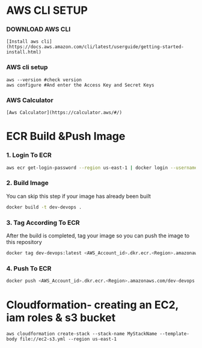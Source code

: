 # AWS CLI SETUP
### DOWNLOAD AWS CLI 
```
[Install aws cli](https://docs.aws.amazon.com/cli/latest/userguide/getting-started-install.html)
```
### AWS cli setup
```
aws --version #check version
aws configure #And enter the Access Key and Secret Keys 
```
### AWS Calculator
```
[Aws Calculator](https://calculator.aws/#/)
```
# ECR Build &Push Image
### 1. Login To ECR
```bash
aws ecr get-login-password --region us-east-1 | docker login --username AWS --password-stdin <AWS_Account_id>.dkr.ecr.<Region>.amazonaws.com
```
### 2. Build Image
You can skip this step if your image has already been built
```bash
docker build -t dev-devops .
```

### 3. Tag According To ECR 
After the build is completed, tag your image so you can push the image to this repository
```bash
docker tag dev-devops:latest <AWS_Account_id>.dkr.ecr.<Region>.amazonaws.com/dev-devops:latest
```
### 4. Push To ECR
```bash
docker push <AWS_Account_id>.dkr.ecr.<Region>.amazonaws.com/dev-devops:latest
```

# Cloudformation- creating an EC2, iam roles & s3 bucket

```
aws cloudformation create-stack --stack-name MyStackName --template-body file://ec2-s3.yml --region us-east-1
```

